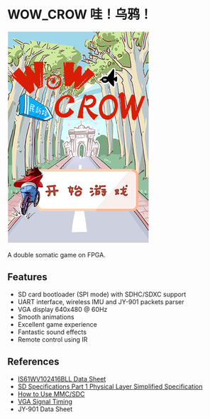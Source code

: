 # WOW_CROW 哇！乌鸦！

![logo](https://raw.githubusercontent.com/Colin97/WOW_CROW/master/artwork/demo.png)

A double somatic game on FPGA.

## Features

* SD card bootloader (SPI mode) with SDHC/SDXC support
* UART interface, wireless IMU and JY-901 packets parser
* VGA display 640x480 @ 60Hz
* Smooth animations
* Excellent game experience
* Fantastic sound effects
* Remote control using IR

## References

* [IS61WV102416BLL Data Sheet](http://www.issi.com/WW/pdf/61WV102416ALL.pdf)
* [SD Specifications Part 1 Physical Layer Simplified Specification](https://www.sdcard.org/downloads/pls/)
* [How to Use MMC/SDC](http://elm-chan.org/docs/mmc/mmc_e.html)
* [VGA Signal Timing](http://tinyvga.com/vga-timing)
* JY-901 Data Sheet


